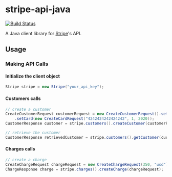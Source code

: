 stripe-api-java
===============

[![Build Status](https://secure.travis-ci.org/jlinn/stripe-api-java.png?branch=master)](http://travis-ci.org/jlinn/stripe-api-java)

A Java client library for [Stripe](https://stripe.com/docs/api)'s API.

## Usage

### Making API Calls
#### Initialize the client object
```java
Stripe stripe = new Stripe("your_api_key");
```

#### Customers calls
```java
// create a customer
CreateCustomerRequest customerRequest = new CreateCustomerRequest().setEMail("foo@bar.com").setDescription("A customer!")
    .setCard(new CreateCardRequest("4242424242424242", 1, 2020));
CustomerResponse customer = stripe.customers().createCustomer(customerRequest);

// retrieve the customer
CustomerResponse retrievedCustomer = stripe.customers().getCustomer(customer.getId());
```

#### Charges calls
```java
// create a charge
CreateChargeRequest chargeRequest = new CreateChargeRequest(350, "usd").setCustomer(customer.getId());
ChargeResponse charge = stripe.charges().createCharge(chargeRequest);
```